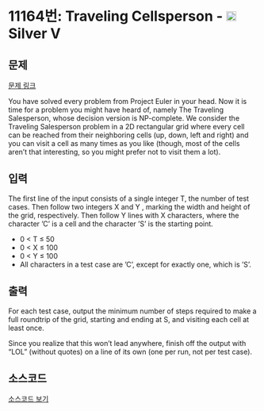 # 11164번: Traveling Cellsperson - <img src="https://static.solved.ac/tier_small/6.svg" style="height:20px" /> Silver V

<!-- performance -->

<!-- 문제 제출 후 깃허브에 푸시를 했을 때 제출한 코드의 성능이 입력될 공간입니다.-->

<!-- end -->

## 문제

[문제 링크](https://boj.kr/11164)


<p>You have solved every problem from Project Euler in your head. Now it is time for a problem you might have heard of, namely The Traveling Salesperson, whose decision version is NP-complete. We consider the Traveling Salesperson problem in a 2D rectangular grid where every cell can be reached from their neighboring cells (up, down, left and right) and you can visit a cell as many times as you like (though, most of the cells aren’t that interesting, so you might prefer not to visit them a lot).</p>



## 입력


<p>The first line of the input consists of a single integer T, the number of test cases. Then follow two integers X and Y , marking the width and height of the grid, respectively. Then follow Y lines with X characters, where the character ’C’ is a cell and the character ’S’ is the starting point.</p>

<ul>
<li>0 &lt; T ≤ 50</li>
<li>0 &lt; X ≤ 100</li>
<li>0 &lt; Y ≤ 100</li>
<li>All characters in a test case are ’C’, except for exactly one, which is ’S’.</li>
</ul>



## 출력


<p>For each test case, output the minimum number of steps required to make a full roundtrip of the grid, starting and ending at S, and visiting each cell at least once.</p>

<p>Since you realize that this won’t lead anywhere, finish off the output with “LOL” (without quotes) on a line of its own (one per run, not per test case).</p>



## 소스코드

[소스코드 보기](Traveling%20Cellsperson.cpp)